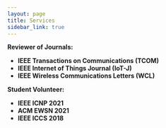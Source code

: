 ```yaml
---
layout: page
title: Services
sidebar_link: true
---
```

<strong>Reviewer of Journals:

* IEEE Transactions on Communications (TCOM)
* IEEE Internet of Things Journal (IoT-J)
* IEEE Wireless Communications Letters (WCL)

<strong>Student Volunteer:

* IEEE ICNP 2021
* ACM EWSN 2021
* IEEE ICCS 2018







